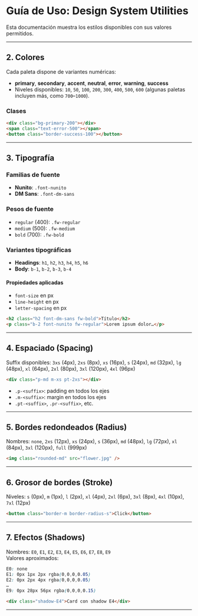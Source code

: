 # Guía de Uso: Design System Utilities

Esta documentación muestra los estilos disponibles con sus valores permitidos.

---

## 2. Colores

Cada paleta dispone de variantes numéricas:

- **primary**, **secondary**, **accent**, **neutral**, **error**, **warning**, **success**
- Niveles disponibles: `10`, `50`, `100`, `200`, `300`, `400`, `500`, `600` (algunas paletas incluyen más, como `700`–`1000`).

### Clases

```html
<div class="bg-primary-200"></div>
<span class="text-error-500"></span>
<button class="border-success-100"></button>
```

---

## 3. Tipografía

### Familias de fuente

- **Nunito**: `.font-nunito`  
- **DM Sans**: `.font-dm-sans`

### Pesos de fuente

- `regular` (400): `.fw-regular`  
- `medium` (500): `.fw-medium`  
- `bold` (700): `.fw-bold`

### Variantes tipográficas

- **Headings**: `h1`, `h2`, `h3`, `h4`, `h5`, `h6`
- **Body**: `b-1`, `b-2`, `b-3`, `b-4`

#### Propiedades aplicadas

- `font-size` en px
- `line-height` en px
- `letter-spacing` en px

```html
<h2 class="h2 font-dm-sans fw-bold">Título</h2>
<p class="b-2 font-nunito fw-regular">Lorem ipsum dolor…</p>
```

---

## 4. Espaciado (Spacing)

Suffix disponibles: `3xs` (4px), `2xs` (8px), `xs` (16px), `s` (24px), `md` (32px), `lg` (48px), `xl` (64px), `2xl` (80px), `3xl` (120px), `4xl` (96px)

```html
<div class="p-md m-xs pt-2xs"></div>
```

- `.p-<suffix>`: padding en todos los ejes
- `.m-<suffix>`: margin en todos los ejes
- `.pt-<suffix>`, `.pr-<suffix>`, etc.

---

## 5. Bordes redondeados (Radius)

Nombres: `none`, `2xs` (12px), `xs` (24px), `s` (36px), `md` (48px), `lg` (72px), `xl` (84px), `3xl` (120px), `full` (999px)

```html
<img class="rounded-md" src="flower.jpg" />
```

---

## 6. Grosor de bordes (Stroke)

Niveles: `s` (0px), `m` (1px), `l` (2px), `xl` (4px), `2xl` (6px), `3xl` (8px), `4xl` (10px), `7xl` (12px)

```html
<button class="border-m border-radius-s">Click</button>
```

---

## 7. Efectos (Shadows)

Nombres: `E0`, `E1`, `E2`, `E3`, `E4`, `E5`, `E6`, `E7`, `E8`, `E9`  
Valores aproximados:

```scss
E0: none
E1: 0px 1px 2px rgba(0,0,0,0.05)
E2: 0px 2px 4px rgba(0,0,0,0.05)
…
E9: 0px 28px 56px rgba(0,0,0,0.15)
```

```html
<div class="shadow-E4">Card con shadow E4</div>
```

---
